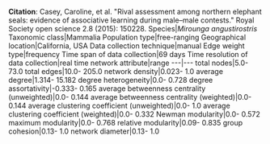 **Citation**: Casey, Caroline, et al. "Rival assessment among northern elephant seals: evidence of associative learning during male–male contests." Royal Society open science 2.8 (2015): 150228.
Species|*Mirounga angustirostris*
Taxonomic class|Mammalia
Population type|free-ranging
Geographical location|California, USA
Data collection technique|manual 
Edge weight type|frequency
Time span of data collection|69 days
Time resolution of data collection|real time
network attribute|range
---|---
total nodes|5.0- 73.0
total edges|10.0- 205.0
network density|0.023- 1.0
average degree|1.314- 15.182
degree heterogeneity|0.0- 0.728
degree assortativity|-0.333- 0.165
average betweenness centrality (unweighted)|0.0- 0.144
average betweenness centrality (weighted)|0.0- 0.144
average clustering coefficient (unweighted)|0.0- 1.0
average clustering coefficient (weighted)|0.0- 0.332
Newman modularity|0.0- 0.572
maximum modularity|0.0- 0.768
relative modularity|0.09- 0.835
group cohesion|0.13- 1.0
network diameter|0.13- 1.0
